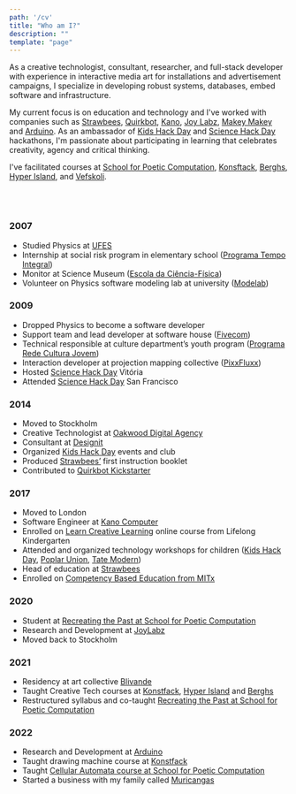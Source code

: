 ```yaml
---
path: '/cv'
title: "Who am I?"
description: ""
template: "page"
---
```


As a creative technologist, consultant, researcher, and full-stack developer with experience in interactive media art for installations and advertisement campaigns, I specialize in developing robust systems, databases, embed software and infrastructure.

My current focus is on education and technology and I've worked with companies such as [Strawbees](https://strawbees.com/), [Quirkbot](https://www.youtube.com/watch?v=a2LIR4TEiaI&ab_channel=Quirkbot), [Kano](https://kano.me), [Joy Labz](https://joylabz.com/), [Makey Makey](https://makeymakey.com/) and [Arduino](https://arduino.cc). As an ambassador of [Kids Hack Day](https://www.kidshackday.com/about) and [Science Hack Day](http://sciencehackday.org/ambassador/) hackathons, I'm passionate about participating in learning that celebrates creativity, agency and critical thinking.

I've facilitated courses at [School for Poetic Computation](https://sfpc.study/), [Konsftack](https://www.konstfack.se/), [Berghs](https://berghs.se), [Hyper Island](https://www.hyperisland.com), and [Vefskoli](https://vefskoli.is).

<br>
<br>

### 2007

- Studied Physics at [UFES](https://ufes.br/)
- Internship at social risk program in elementary school ([Programa Tempo Integral](https://www.vitoria.es.gov.br/noticias/programa-educacao-em-tempo-integral-amplia-atendimento-em-emefs-233))
- Monitor at Science Museum ([Escola da Ciência-Física](https://www.vitoria.es.gov.br/cidade/centros-de-ciencia-e-educacao))
- Volunteer on Physics software modeling lab at university ([Modelab](https://cce.ufes.br/laboratorios))

### 2009

- Dropped Physics to become a software developer
- Support team and lead developer at software house ([Fivecom](https://www.linkedin.com/company/fivecom-sistemas-e-consultoria))
- Technical responsible at culture department’s youth program ([Programa Rede Cultura Jovem](https://secult.es.gov.br/40-projetos-culturais-capixabas-serao-reconhe))
- Interaction developer at projection mapping collective ([PixxFluxx](https://www.youtube.com/user/pixxfluxx))
- Hosted [Science Hack Day](http://sciencehackday.org/) Vitória
- Attended [Science Hack Day](http://sciencehackday.org/) San Francisco

### 2014

- Moved to Stockholm
- Creative Technologist at [Oakwood Digital Agency](https://www.oakwood-digital.com/)
- Consultant at [Designit](https://www.designit.com/)
- Organized [Kids Hack Day](https://www.kidshackday.com/) events and club
- Produced [Strawbees’](https://strawbees.com/) first instruction booklet
- Contributed to [Quirkbot Kickstarter](https://www.kickstarter.com/projects/1687812426/quirkbot-make-your-own-robots-with-drinking-straws)

### 2017

- Moved to London
- Software Engineer at [Kano Computer](https://www.kickstarter.com/projects/alexklein/creative-computing-for-all?token=65de0a77)
- Enrolled on [Learn Creative Learning](https://lcl.media.mit.edu/) online course from Lifelong Kindergarten
- Attended and organized technology workshops for children ([Kids Hack Day](https://london.kidshackday.com/), [Poplar Union](https://poplarunion.com/), [Tate Modern](https://www.tate.org.uk/whats-on/tate-modern/power-play-london-clc))
- Head of education at [Strawbees](https://strawbees.com/)
- Enrolled on [Competency Based Education from MITx](https://openlearninglibrary.mit.edu/courses/course-v1:MITx+0.502x+1T2019/about)

### 2020

- Student at [Recreating the Past at School for Poetic Computation](https://sfpc.io/recreatingthepast-spring2020/)
- Research and Development at [JoyLabz](https://joylabz.com/)
- Moved back to Stockholm

### 2021

- Residency at art collective [Blivande](https://www.blivande.com/)
- Taught Creative Tech courses at [Konstfack](https://www.konstfack.se/en/), [Hyper Island](https://www.hyperisland.com/) and [Berghs](https://www.berghs.se/en/)
- Restructured syllabus and co-taught [Recreating the Past at School for Poetic Computation](https://sfpc.io/fall-2021/rtp/index.html)

### 2022

- Research and Development at [Arduino](https://www.arduino.cc/)
- Taught drawing machine course at [Konstfack](https://www.konstfack.se/en/)
- Taught [Cellular Automata course at School for Poetic Computation](https://sfpc.study/sessions/spring-23/cellular-automata)
- Started a business with my family called [Muricangas](https://www.instagram.com/muricangas/)

<br>
<div class="gallery">
<img alt="" src="/thumbnails/muris_eaf.jpg" />
<img alt="" src="/thumbnails/muris_capacete.jpg" />
<img alt="" src="/thumbnails/muris_infinito.jpg" />
<img alt="" src="/thumbnails/science_hack_day.jpg" />
<img alt="" src="/thumbnails/quirkbot_kickstarter.png" />
<img alt="" src="/thumbnails/muris.jpg" />
<img alt="" src="/thumbnails/strawbees_team.jpg" />
<img alt="" src="/thumbnails/sfpc_rtp_teachers.jpg" />
</div>
